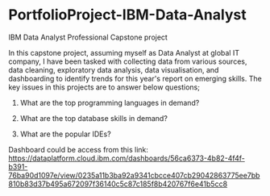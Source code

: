 # PortfolioProject-IBM-Data-Analyst
IBM Data Analyst Professional Capstone project

In this capstone project, assuming myself as Data Analyst at global IT company, I have been tasked with collecting data from various sources, data cleaning, exploratory data analysis, data visualisation, and dashboarding to identify trends for this year's report on emerging skills. 
The key issues in this projects are to answer below questions;

1. What are the top programming languages in demand?

2. What are the top database skills in demand?

3. What are the popular IDEs?

Dashboard could be access from this link: https://dataplatform.cloud.ibm.com/dashboards/56ca6373-4b82-4f4f-b391-76ba90d1097e/view/0235a11b3ba92a9341cbcce407cb29042863775ee7bb810b83d37b495a672097f36140c5c87c185f8b420767f6e41b5cc8

